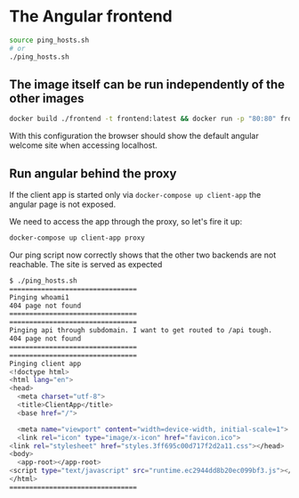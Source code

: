 # The Angular frontend

```bash
source ping_hosts.sh
# or
./ping_hosts.sh
```

## The image itself can be run independently of the other images
```bash
docker build ./frontend -t frontend:latest && docker run -p "80:80" frontend:latest
```
With this configuration the browser should show the default angular welcome site when accessing localhost.

## Run angular behind the proxy
If the client app is started only via `docker-compose up client-app` the angular page is not exposed.

We need to access the app through the proxy, so let's fire it up:
```bash
docker-compose up client-app proxy
```

Our ping script now correctly shows that the other two backends are not reachable.
The site is served as expected
```bash
$ ./ping_hosts.sh
================================
Pinging whoami1
404 page not found
================================
================================
Pinging api through subdomain. I want to get routed to /api tough.
404 page not found
================================
================================
Pinging client app
<!doctype html>
<html lang="en">
<head>
  <meta charset="utf-8">
  <title>ClientApp</title>
  <base href="/">

  <meta name="viewport" content="width=device-width, initial-scale=1">
  <link rel="icon" type="image/x-icon" href="favicon.ico">
<link rel="stylesheet" href="styles.3ff695c00d717f2d2a11.css"></head>
<body>
  <app-root></app-root>
<script type="text/javascript" src="runtime.ec2944dd8b20ec099bf3.js"></script><script type="text/javascript" src="polyfills.1ef83d22ada557f4a131.js"></script><script type="text/javascript" src="main.b6ed7d20dc442226f609.js"></script></body>
</html>
================================
```
